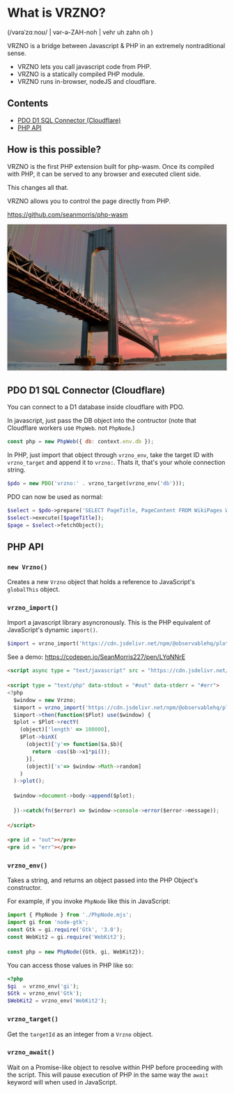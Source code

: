 # What is VRZNO?
(/vərəˈzɑːnoʊ/ | vər-ə-ZAH-noh | vehr uh zahn oh )

VRZNO is a bridge between Javascript & PHP in an extremely nontraditional sense.

* VRZNO lets you call javascript code from PHP.
* VRZNO is a statically compiled PHP module.
* VRZNO runs in-browser, nodeJS and cloudflare.

## Contents

* [PDO D1 SQL Connector (Cloudflare)](#pdo-d1-sql-connector-cloudflare)
* [PHP API](#php-api)

## How is this possible?
VRZNO is the first PHP extension built for php-wasm. Once its compiled with PHP, it can be served to any browser and executed client side.

This changes all that.

VRZNO allows you to control the page directly from PHP.

https://github.com/seanmorris/php-wasm

![](https://github.com/seanmorris/vrzno/blob/master/banner.jpg?raw=true)

## PDO D1 SQL Connector (Cloudflare)
You can connect to a D1 database inside cloudflare with PDO.

In javascript, just pass the DB object into the contructor (note that Cloudflare workers use `PhpWeb`. not `PhpNode`.)

```js
const php = new PhpWeb({ db: context.env.db });
```

In PHP, just import that object through `vrzno_env`, take the target ID with `vrzno_target` and append it to `vrzno:`. Thats it, that's your whole connection string.

```php
$pdo = new PDO('vrzno:' . vrzno_target(vrzno_env('db')));
```

PDO can now be used as normal:

```php
$select = $pdo->prepare('SELECT PageTitle, PageContent FROM WikiPages WHERE PageTitle = ?');
$select->execute([$pageTitle]);
$page = $select->fetchObject();
```

## PHP API
### `new Vrzno()`
Creates a new `Vrzno` object that holds a reference to JavaScript's `globalThis` object.

### `vrzno_import()`
Import a javascript library asyncronously. This is the PHP equivalent of JavaScript's dynamic `import()`.

```php
$import = vrzno_import('https://cdn.jsdelivr.net/npm/@observablehq/plot@0.6/+esm');
```

See a demo: https://codepen.io/SeanMorris227/pen/LYqNNrE

```html
<script async type = "text/javascript" src = "https://cdn.jsdelivr.net/npm/php-wasm/php-tags.mjs"></script>

<script type = "text/php" data-stdout = "#out" data-stderr = "#err">
<?php
  $window = new Vrzno;
  $import = vrzno_import('https://cdn.jsdelivr.net/npm/@observablehq/plot@0.6/+esm');
  $import->then(function($Plot) use($window) {
  $plot = $Plot->rectY(
    (object)['length' => 100000],
    $Plot->binX(
      (object)['y'=> function($a,$b){
        return -cos($b->x1*pi());
      }],
      (object)['x'=> $window->Math->random]
    )
  )->plot();

  $window->document->body->append($plot);

  })->catch(fn($error) => $window->console->error($error->message));

</script>

<pre id = "out"></pre>
<pre id = "err"></pre>
```

### `vrzno_env()`
Takes a string, and returns an object passed into the PHP Object's constructor.

For example, if you invoke `PhpNode` like this in JavaScript:

```javascript
import { PhpNode } from './PhpNode.mjs';
import gi from 'node-gtk';
const Gtk = gi.require('Gtk', '3.0');
const WebKit2 = gi.require('WebKit2');

const php = new PhpNode({Gtk, gi, WebKit2});
```

You can access those values in PHP like so:

```php
<?php
$gi  = vrzno_env('gi');
$Gtk = vrzno_env('Gtk');
$WebKit2 = vrzno_env('WebKit2');
```

### `vrzno_target()`
Get the `targetId` as an integer from a `Vrzno` object.

### `vrzno_await()`
Wait on a Promise-like object to resolve within PHP before proceeding with the script. This will pause execution of PHP in the same way the `await` keyword will when used in JavaScript.



